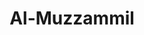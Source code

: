 ---
title: "Al-Muzzammil"
arabic: "المزّمّل"
no: 73
arabic_no: ٧٣
ayah: 20
slug: al-muzzammil
prev: al-jinn
next: al-muddassir
---